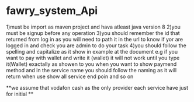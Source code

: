 # fawry_system_Api
1)must be import as maven project and hava atleast java version 8 
2)you must be signup before any operation 
3)you should remember the id that returned from log in as you will need to 
path it in the url to know if yor are logged in and check you are admin to do your task 
4)you should follow the spelling and capitalize as it show in example at the document e.g if you want to pay with wallet and write it (wallet) it will not work until you type it(Wallet) exactally as showen to you when you want to show paymend method and in the service name you should follow the naming as it will return when use show all service end poin and so on 


**we assume that vodafon cash as the only provider each service have just for initial **